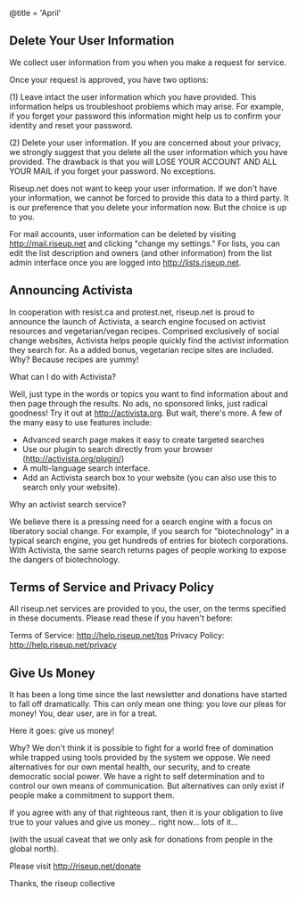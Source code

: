 @title = 'April'

## Delete Your User Information

We collect user information from you when you make a request for service.

Once your request is approved, you have two options:

(1) Leave intact the user information which you have provided. This
information helps us troubleshoot problems which may arise. For example,
if you forget your password this information might help us to confirm
your identity and reset your password.

(2) Delete your user information. If you are concerned about your
privacy, we strongly suggest that you delete all the user information
which you have provided. The drawback is that you will LOSE YOUR ACCOUNT
AND ALL YOUR MAIL if you forget your password. No exceptions.

Riseup.net does not want to keep your user information. If we don't have
your information, we cannot be forced to provide this data to a third
party. It is our preference that you delete your information now. But
the choice is up to you.

For mail accounts, user information can be deleted by visiting
http://mail.riseup.net and clicking "change my settings." For lists, you
can edit the list description and owners (and other information) from
the list admin interface once you are logged into http://lists.riseup.net.


## Announcing Activista

In cooperation with resist.ca and protest.net, riseup.net is proud to
announce the launch of Activista, a search engine focused on activist
resources and vegetarian/vegan recipes. Comprised exclusively of social
change websites, Activista helps people quickly find the activist
information they search for. As a added bonus, vegetarian recipe sites
are included. Why? Because recipes are yummy!

What can I do with Activista?

Well, just type in the words or topics you want to find information
about and then page through the results. No ads, no sponsored links,
just radical goodness! Try it out at http://activista.org. But wait,
there's more. A few of the many easy to use features include:

- Advanced search page makes it easy to create targeted searches
- Use our plugin to search directly from your browser
(http://activista.org/plugin/)
- A multi-language search interface.
- Add an Activista search box to your website (you can also use this to
search only your website).

Why an activist search service?

We believe there is a pressing need for a search engine with a focus on
liberatory social change. For example, if you search for "biotechnology"
in a typical search engine, you get hundreds of entries for biotech
corporations. With Activista, the same search returns pages of people
working to expose the dangers of biotechnology.


## Terms of Service and Privacy Policy

All riseup.net services are provided to you, the user, on the terms
specified in these documents. Please read these if you haven't before:

Terms of Service: http://help.riseup.net/tos
Privacy Policy: http://help.riseup.net/privacy


## Give Us Money

It has been a long time since the last newsletter and donations have
started to fall off dramatically. This can only mean one thing: you love
our pleas for money! You, dear user, are in for a treat.

Here it goes: give us money!

Why? We don't think it is possible to fight for a world free of
domination while trapped using tools provided by the system we oppose.
We need alternatives for our own mental health, our security, and to
create democratic social power. We have a right to self determination
and to control our own means of communication. But alternatives can only
exist if people make a commitment to support them.

If you agree with any of that righteous rant, then it is your obligation
to live true to your values and give us money... right now... lots of it...

(with the usual caveat that we only ask for donations from people in the
global north).

Please visit http://riseup.net/donate

Thanks,
the riseup collective
